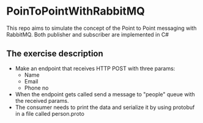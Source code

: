 # PoinToPointWithRabbitMQ

This repo aims to simulate the concept of the Point to Point messaging with RabbitMQ. Both publisher and subscriber are implemented in C#

## The exercise description

* Make an endpoint that receives HTTP POST with three params:
  * Name
  *  Email
  *  Phone no
* When the endpoint gets called send a message to "people" queue with the received params.
* The consumer needs to print the data and serialize it by using protobuf in a file called person.proto


